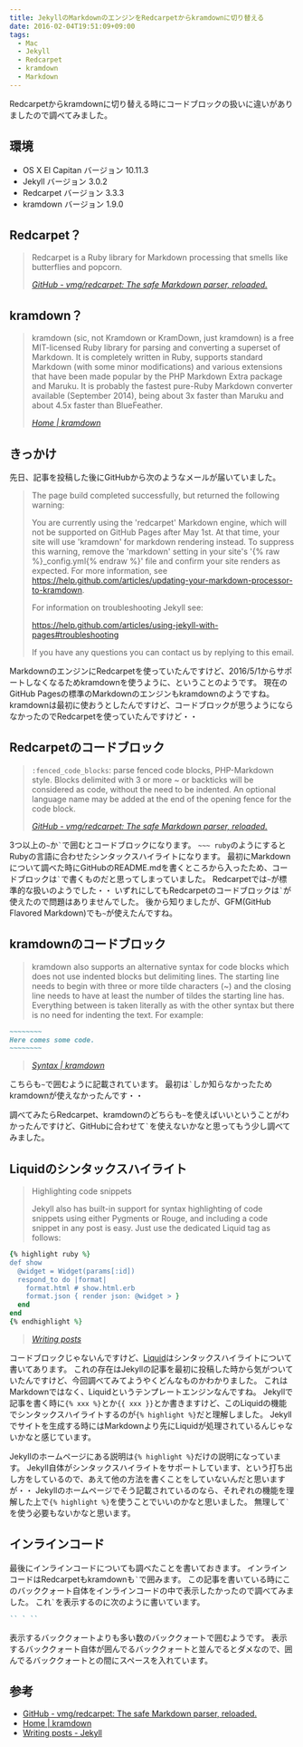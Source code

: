 ```yaml
---
title: JekyllのMarkdownのエンジンをRedcarpetからkramdownに切り替える
date: 2016-02-04T19:51:09+09:00
tags:
  - Mac
  - Jekyll
  - Redcarpet
  - kramdown
  - Markdown
---
```


Redcarpetからkramdownに切り替える時にコードブロックの扱いに違いがありましたので調べてみました。

<!-- more -->

## 環境

* OS X El Capitan バージョン 10.11.3
* Jekyll バージョン 3.0.2
* Redcarpet バージョン 3.3.3
* kramdown バージョン 1.9.0

## Redcarpet？

> Redcarpet is a Ruby library for Markdown processing that smells like butterflies and popcorn.
>
> <cite>[GitHub - vmg/redcarpet: The safe Markdown parser, reloaded.](https://github.com/vmg/redcarpet)</cite>

## kramdown？

> kramdown (sic, not Kramdown or KramDown, just kramdown) is a free MIT-licensed Ruby library for parsing and converting a superset of Markdown. It is completely written in Ruby, supports standard Markdown (with some minor modifications) and various extensions that have been made popular by the PHP Markdown Extra package and Maruku.
> It is probably the fastest pure-Ruby Markdown converter available (September 2014), being about 3x faster than Maruku and about 4.5x faster than BlueFeather.
>
> <cite>[Home | kramdown](http://kramdown.gettalong.org)</cite>

## きっかけ

先日、記事を投稿した後にGitHubから次のようなメールが届いていました。

> The page build completed successfully, but returned the following warning:
>
> You are currently using the 'redcarpet' Markdown engine, which will not be supported on GitHub Pages after May 1st. At that time, your site will use 'kramdown' for markdown rendering instead. To suppress this warning, remove the 'markdown' setting in your site's '{% raw %}_config.yml{% endraw %}' file and confirm your site renders as expected. For more information, see https://help.github.com/articles/updating-your-markdown-processor-to-kramdown.
>
> For information on troubleshooting Jekyll see:
>
>  https://help.github.com/articles/using-jekyll-with-pages#troubleshooting
>
> If you have any questions you can contact us by replying to this email.

MarkdownのエンジンにRedcarpetを使っていたんですけど、2016/5/1からサポートしなくなるためkramdownを使うように、ということのようです。
現在のGitHub Pagesの標準のMarkdownのエンジンもkramdownのようですね。
kramdownは最初に使おうとしたんですけど、コードブロックが思うようにならなかったのでRedcarpetを使っていたんですけど・・

## Redcarpetのコードブロック

> `:fenced_code_blocks`: parse fenced code blocks, PHP-Markdown style. Blocks delimited with 3 or more ~ or backticks will be considered as code, without the need to be indented. An optional language name may be added at the end of the opening fence for the code block.
>
> <cite>[GitHub - vmg/redcarpet: The safe Markdown parser, reloaded.](https://github.com/vmg/redcarpet)</cite>

3つ以上の`~`か`` ` ``で囲むとコードブロックになります。
`~~~ ruby`のようにするとRubyの言語に合わせたシンタックスハイライトになります。
最初にMarkdownについて調べた時にGitHubのREADME.mdを書くところから入ったため、コードブロックは`` ` ``で書くものだと思ってしまっていました。
Redcarpetでは`~`が標準的な扱いのようでした・・
いずれにしてもRedcarpetのコードブロックは`` ` ``が使えたので問題はありませんでした。
後から知りましたが、GFM(GitHub Flavored Markdown)でも`~`が使えたんですね。

## kramdownのコードブロック

> kramdown also supports an alternative syntax for code blocks which does not use indented blocks but delimiting lines. The starting line needs to begin with three or more tilde characters (~) and the closing line needs to have at least the number of tildes the starting line has. Everything between is taken literally as with the other syntax but there is no need for indenting the text. For example:
>
``` md
~~~~~~~~
Here comes some code.
~~~~~~~~
```
>
> <cite>[Syntax | kramdown](http://kramdown.gettalong.org/syntax.html#fenced-code-blocks)</cite>
>

こちらも`~`で囲むように記載されています。
最初は`` ` ``しか知らなかったためkramdownが使えなかったんです・・

調べてみたらRedcarpet、kramdownのどちらも`~`を使えばいいということがわかったんですけど、GitHubに合わせて`` ` ``を使えないかなと思ってもう少し調べてみました。

## Liquidのシンタックスハイライト

> Highlighting code snippets
>
> Jekyll also has built-in support for syntax highlighting of code snippets using either Pygments or Rouge, and including a code snippet in any post is easy. Just use the dedicated Liquid tag as follows:
>
``` ruby
{% highlight ruby %}
def show
  @widget = Widget(params[:id])
  respond_to do |format|
    format.html # show.html.erb
    format.json { render json: @widget > }
  end
end
{% endhighlight %}
```
>
> <cite>[Writing posts](http://jekyllrb.com/docs/posts/#highlighting-code-snippets)</cite>
>

コードブロックじゃないんですけど、[Liquid](http://jekyllrb.com/docs/templates/)はシンタックスハイライトについて書いてあります。
これの存在はJekyllの記事を最初に投稿した時から気がついていたんですけど、今回調べてみてようやくどんなものかわかりました。
これはMarkdownではなく、Liquidというテンプレートエンジンなんですね。
Jekyllで記事を書く時に`{% xxx %}`とか`{{ xxx }}`とか書きますけど、このLiquidの機能でシンタックスハイライトするのが`{% highlight %}`だと理解しました。
Jekyllでサイトを生成する時にはMarkdownより先にLiquidが処理されているんじゃないかなと感じています。

Jekyllのホームページにある説明は`{% highlight %}`だけの説明になっています。
Jekyll自体がシンタックスハイライトをサポートしています、という打ち出し方をしているので、あえて他の方法を書くことをしていないんだと思いますが・・
Jekyllのホームページでそう記載されているのなら、それぞれの機能を理解した上で`{% highlight %}`を使うことでいいのかなと思いました。
無理して`` ` ``を使う必要もないかなと思います。

## インラインコード

最後にインラインコードについても調べたことを書いておきます。
インラインコードはRedcarpetもkramdownも`` ` ``で囲みます。
この記事を書いている時にこのバッククォート自体をインラインコードの中で表示したかったので調べてみました。
これ`` ` ``を表示するのに次のように書いています。

``` md
`` ` ``
```

表示するバッククォートよりも多い数のバッククォートで囲むようです。
表示するバッククォート自体が囲んでるバッククォートと並んでるとダメなので、囲んでるバッククォートとの間にスペースを入れています。

## 参考

* [GitHub - vmg/redcarpet: The safe Markdown parser, reloaded.](https://github.com/vmg/redcarpet)
* [Home \| kramdown](http://kramdown.gettalong.org)
* [Writing posts - Jekyll](http://jekyllrb.com/docs/posts/#highlighting-code-snippets)
